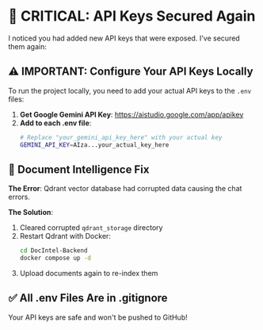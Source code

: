 # 🚨 CRITICAL: API Keys Secured Again

I noticed you had added new API keys that were exposed. I've secured them again:

## ⚠️ IMPORTANT: Configure Your API Keys Locally

To run the project locally, you need to add your actual API keys to the `.env` files:

1. **Get Google Gemini API Key**: https://aistudio.google.com/app/apikey
2. **Add to each .env file**:
   ```bash
   # Replace "your_gemini_api_key_here" with your actual key
   GEMINI_API_KEY=AIza...your_actual_key_here
   ```

## 🔧 Document Intelligence Fix

**The Error**: Qdrant vector database had corrupted data causing the chat errors.

**The Solution**: 
1. Cleared corrupted `qdrant_storage` directory
2. Restart Qdrant with Docker:
   ```bash
   cd DocIntel-Backend
   docker compose up -d
   ```
3. Upload documents again to re-index them

## ✅ All .env Files Are in .gitignore

Your API keys are safe and won't be pushed to GitHub!
